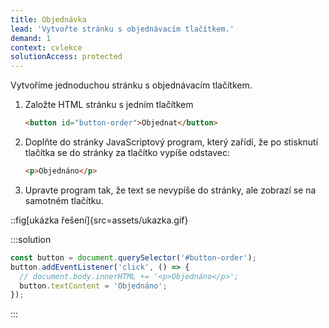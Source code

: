 ```yaml
---
title: Objednávka
lead: 'Vytvořte stránku s objednávacím tlačítkem.'
demand: 1
context: cvlekce
solutionAccess: protected
---
```


Vytvoříme jednoduchou stránku s objednávacím tlačítkem.

1. Založte HTML stránku s jedním tlačítkem
   ```html
   <button id="button-order">Objednat</button>
   ```
1. Doplňte do stránky JavaScriptový program, který zařídí, že po stisknutí tlačítka se do stránky za tlačítko vypíše odstavec:
   ```html
   <p>Objednáno</p>
   ```
1. Upravte program tak, že text se nevypíše do stránky, ale zobrazí se na samotném tlačítku.

::fig[ukázka řešení]{src=assets/ukazka.gif}

:::solution

```js
const button = document.querySelector('#button-order');
button.addEventListener('click', () => {
  // document.body.innerHTML += '<p>Objednáno</p>';
  button.textContent = 'Objednáno';
});
```

:::
